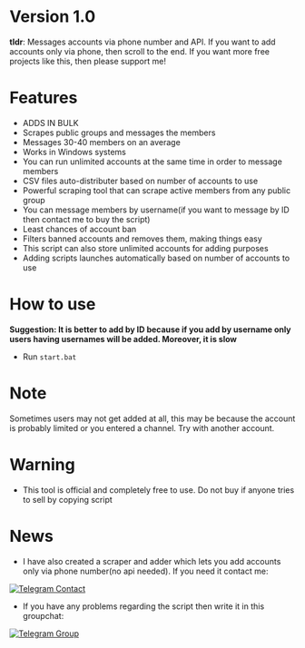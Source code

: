 # Version 1.0

<b>tldr</b>: Messages accounts via phone number and API. If you want to add accounts only via phone, then scroll to the end. If you want more free projects like this, then please support me!


# Features

* ADDS IN BULK
* Scrapes public groups and messages the members
* Messages 30-40 members on an average
* Works in Windows systems
* You can run unlimited accounts at the same time in order to message members
* CSV files auto-distributer based on number of accounts to use
* Powerful scraping tool that can scrape active members from any public group
* You can message members by username(if you want to message by ID then contact me to buy the script)
* Least chances of account ban
* Filters banned accounts and removes them, making things easy
* This script can also store unlimited accounts for adding purposes
* Adding scripts launches automatically based on number of accounts to use

# How to use

<b>Suggestion: It is better to add by ID because if you add by username only users having usernames will be added. Moreover, it is slow</b>

* Run `start.bat`

# Note

Sometimes users may not get added at all, this may be because the account is probably limited or you entered a channel. Try with another account. 

# Warning

* This tool is official and completely free to use. Do not buy if anyone tries to sell by copying script

# News

* I have also created a scraper and adder which lets you add accounts only via phone number(no api needed). If you need it contact me:
 
[![Telegram Contact](https://img.shields.io/badge/Telegram-Contact-brightgreen)](https://t.me/noneofyourbusiness69) 
* If you have any problems regarding the script then write it in this groupchat:

[![Telegram Group](https://img.shields.io/badge/Telegram-Group-brightgreen)](https://t.me/GitHubScriptsHelp)
